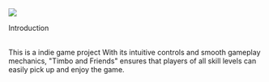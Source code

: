 <img src="4.gif"/>
<p>
  Introduction
</p> 
<br>
This is a indie game project With its intuitive controls and smooth gameplay mechanics, "Timbo and Friends" ensures that players of all skill levels can easily pick up and enjoy the game. 
